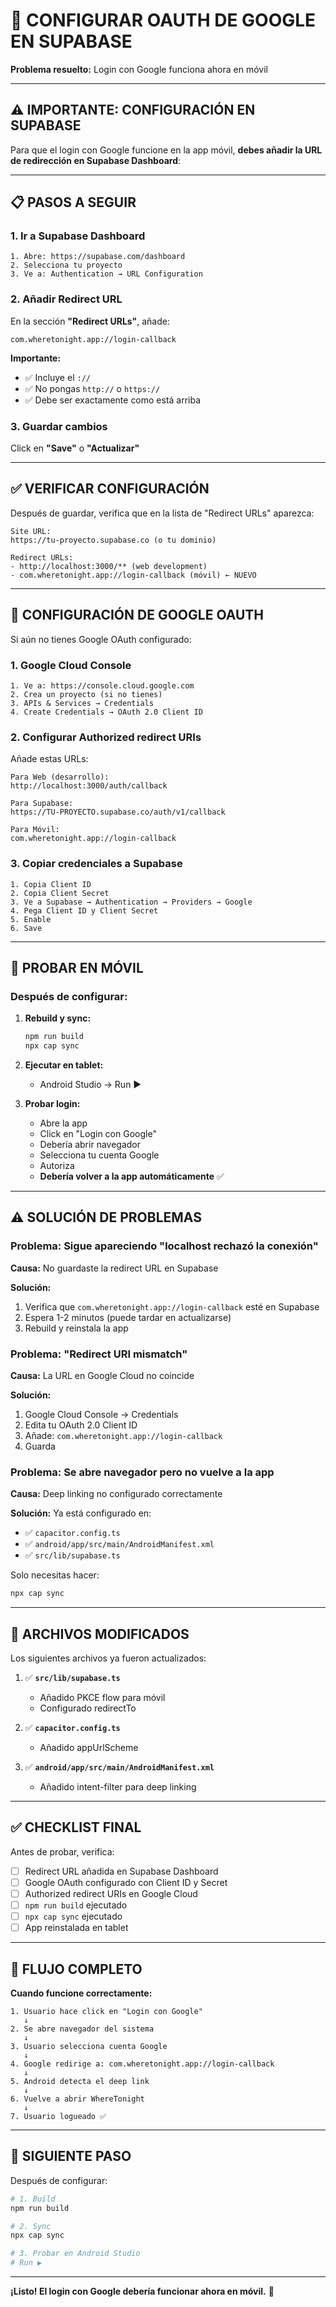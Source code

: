 # 🔧 CONFIGURAR OAUTH DE GOOGLE EN SUPABASE

**Problema resuelto:** Login con Google funciona ahora en móvil

---

## ⚠️ IMPORTANTE: CONFIGURACIÓN EN SUPABASE

Para que el login con Google funcione en la app móvil, **debes añadir la URL de redirección en Supabase Dashboard**:

---

## 📋 PASOS A SEGUIR

### **1. Ir a Supabase Dashboard**

```
1. Abre: https://supabase.com/dashboard
2. Selecciona tu proyecto
3. Ve a: Authentication → URL Configuration
```

### **2. Añadir Redirect URL**

En la sección **"Redirect URLs"**, añade:

```
com.wheretonight.app://login-callback
```

**Importante:**
- ✅ Incluye el `://` 
- ✅ No pongas `http://` o `https://`
- ✅ Debe ser exactamente como está arriba

### **3. Guardar cambios**

Click en **"Save"** o **"Actualizar"**

---

## ✅ VERIFICAR CONFIGURACIÓN

Después de guardar, verifica que en la lista de "Redirect URLs" aparezca:

```
Site URL:
https://tu-proyecto.supabase.co (o tu dominio)

Redirect URLs:
- http://localhost:3000/** (web development)
- com.wheretonight.app://login-callback (móvil) ← NUEVO
```

---

## 🔐 CONFIGURACIÓN DE GOOGLE OAUTH

Si aún no tienes Google OAuth configurado:

### **1. Google Cloud Console**

```
1. Ve a: https://console.cloud.google.com
2. Crea un proyecto (si no tienes)
3. APIs & Services → Credentials
4. Create Credentials → OAuth 2.0 Client ID
```

### **2. Configurar Authorized redirect URIs**

Añade estas URLs:

```
Para Web (desarrollo):
http://localhost:3000/auth/callback

Para Supabase:
https://TU-PROYECTO.supabase.co/auth/v1/callback

Para Móvil:
com.wheretonight.app://login-callback
```

### **3. Copiar credenciales a Supabase**

```
1. Copia Client ID
2. Copia Client Secret
3. Ve a Supabase → Authentication → Providers → Google
4. Pega Client ID y Client Secret
5. Enable
6. Save
```

---

## 🧪 PROBAR EN MÓVIL

### **Después de configurar:**

1. **Rebuild y sync:**
   ```bash
   npm run build
   npx cap sync
   ```

2. **Ejecutar en tablet:**
   - Android Studio → Run ▶️

3. **Probar login:**
   - Abre la app
   - Click en "Login con Google"
   - Debería abrir navegador
   - Selecciona tu cuenta Google
   - Autoriza
   - **Debería volver a la app automáticamente** ✅

---

## ⚠️ SOLUCIÓN DE PROBLEMAS

### **Problema: Sigue apareciendo "localhost rechazó la conexión"**

**Causa:** No guardaste la redirect URL en Supabase

**Solución:**
1. Verifica que `com.wheretonight.app://login-callback` esté en Supabase
2. Espera 1-2 minutos (puede tardar en actualizarse)
3. Rebuild y reinstala la app

### **Problema: "Redirect URI mismatch"**

**Causa:** La URL en Google Cloud no coincide

**Solución:**
1. Google Cloud Console → Credentials
2. Edita tu OAuth 2.0 Client ID
3. Añade: `com.wheretonight.app://login-callback`
4. Guarda

### **Problema: Se abre navegador pero no vuelve a la app**

**Causa:** Deep linking no configurado correctamente

**Solución:**
Ya está configurado en:
- ✅ `capacitor.config.ts`
- ✅ `android/app/src/main/AndroidManifest.xml`
- ✅ `src/lib/supabase.ts`

Solo necesitas hacer:
```bash
npx cap sync
```

---

## 🎯 ARCHIVOS MODIFICADOS

Los siguientes archivos ya fueron actualizados:

1. ✅ **`src/lib/supabase.ts`**
   - Añadido PKCE flow para móvil
   - Configurado redirectTo

2. ✅ **`capacitor.config.ts`**
   - Añadido appUrlScheme

3. ✅ **`android/app/src/main/AndroidManifest.xml`**
   - Añadido intent-filter para deep linking

---

## ✅ CHECKLIST FINAL

Antes de probar, verifica:

- [ ] Redirect URL añadida en Supabase Dashboard
- [ ] Google OAuth configurado con Client ID y Secret
- [ ] Authorized redirect URIs en Google Cloud
- [ ] `npm run build` ejecutado
- [ ] `npx cap sync` ejecutado
- [ ] App reinstalada en tablet

---

## 📱 FLUJO COMPLETO

**Cuando funcione correctamente:**

```
1. Usuario hace click en "Login con Google"
   ↓
2. Se abre navegador del sistema
   ↓
3. Usuario selecciona cuenta Google
   ↓
4. Google redirige a: com.wheretonight.app://login-callback
   ↓
5. Android detecta el deep link
   ↓
6. Vuelve a abrir WhereTonight
   ↓
7. Usuario logueado ✅
```

---

## 🚀 SIGUIENTE PASO

Después de configurar:

```bash
# 1. Build
npm run build

# 2. Sync
npx cap sync

# 3. Probar en Android Studio
# Run ▶️
```

---

**¡Listo! El login con Google debería funcionar ahora en móvil.** 🎉
